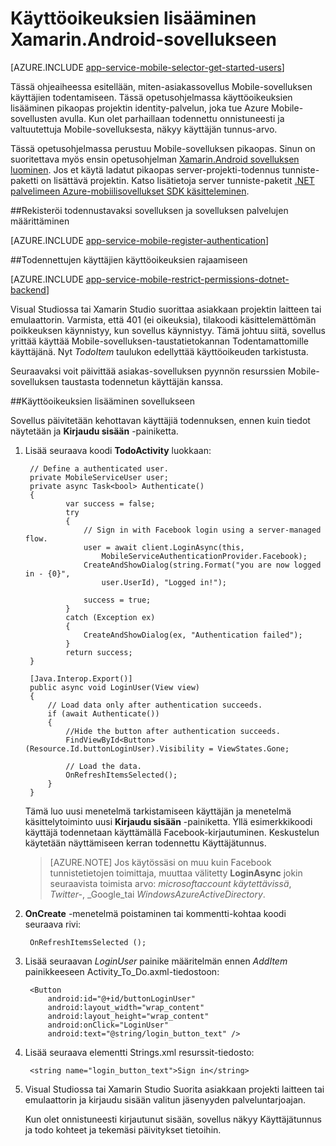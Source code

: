 <properties
    pageTitle="Todennus Xamarin Android Mobile-sovellusten käytön aloittaminen"
    description="Opettele todentaa käyttäjät Xamarin Android-sovelluksen kautta tunnistetietojen toimittajat, mukaan lukien AAD, Google, Facebookiin, Twitteriin ja Microsoft erilaisia Mobile-sovellusten avulla."
    services="app-service\mobile"
    documentationCenter="xamarin"
    authors="adrianhall"
    manager="dwrede"
    editor=""/>

<tags
    ms.service="app-service-mobile"
    ms.workload="mobile"
    ms.tgt_pltfrm="mobile-xamarin-android"
    ms.devlang="dotnet"
    ms.topic="article"
    ms.date="10/01/2016"
    ms.author="adrianha"/>

# <a name="add-authentication-to-your-xamarinandroid-app"></a>Käyttöoikeuksien lisääminen Xamarin.Android-sovellukseen

[AZURE.INCLUDE [app-service-mobile-selector-get-started-users](../../includes/app-service-mobile-selector-get-started-users.md)]

Tässä ohjeaiheessa esitellään, miten-asiakassovellus Mobile-sovelluksen käyttäjien todentamiseen. Tässä opetusohjelmassa käyttöoikeuksien lisääminen pikaopas projektin identity-palvelun, joka tue Azure Mobile-sovellusten avulla. Kun olet parhaillaan todennettu onnistuneesti ja valtuutettuja Mobile-sovelluksesta, näkyy käyttäjän tunnus-arvo.

Tässä opetusohjelmassa perustuu Mobile-sovelluksen pikaopas. Sinun on suoritettava myös ensin opetusohjelman [Xamarin.Android sovelluksen luominen]. Jos et käytä ladatut pikaopas server-projekti-todennus tunniste-paketti on lisättävä projektin. Katso lisätietoja server tunniste-paketit [.NET palvelimeen Azure-mobiilisovellukset SDK käsitteleminen](app-service-mobile-dotnet-backend-how-to-use-server-sdk.md).

##<a name="register"></a>Rekisteröi todennustavaksi sovelluksen ja sovelluksen palvelujen määrittäminen

[AZURE.INCLUDE [app-service-mobile-register-authentication](../../includes/app-service-mobile-register-authentication.md)]

##<a name="permissions"></a>Todennettujen käyttäjien käyttöoikeuksien rajaamiseen

[AZURE.INCLUDE [app-service-mobile-restrict-permissions-dotnet-backend](../../includes/app-service-mobile-restrict-permissions-dotnet-backend.md)]

Visual Studiossa tai Xamarin Studio suorittaa asiakkaan projektin laitteen tai emulaattorin. Varmista, että 401 (ei oikeuksia), tilakoodi käsittelemättömän poikkeuksen käynnistyy, kun sovellus käynnistyy. Tämä johtuu siitä, sovellus yrittää käyttää Mobile-sovelluksen-taustatietokannan Todentamattomille käyttäjänä. Nyt *TodoItem* taulukon edellyttää käyttöoikeuden tarkistusta.

Seuraavaksi voit päivittää asiakas-sovelluksen pyynnön resurssien Mobile-sovelluksen taustasta todennetun käyttäjän kanssa.

##<a name="add-authentication"></a>Käyttöoikeuksien lisääminen sovellukseen

Sovellus päivitetään kehottavan käyttäjiä todennuksen, ennen kuin tiedot näytetään ja **Kirjaudu sisään** -painiketta.

1. Lisää seuraava koodi **TodoActivity** luokkaan:

        // Define a authenticated user.
        private MobileServiceUser user;
        private async Task<bool> Authenticate()
        {
                var success = false;
                try
                {
                    // Sign in with Facebook login using a server-managed flow.
                    user = await client.LoginAsync(this,
                        MobileServiceAuthenticationProvider.Facebook);
                    CreateAndShowDialog(string.Format("you are now logged in - {0}",
                        user.UserId), "Logged in!");

                    success = true;
                }
                catch (Exception ex)
                {
                    CreateAndShowDialog(ex, "Authentication failed");
                }
                return success;
        }

        [Java.Interop.Export()]
        public async void LoginUser(View view)
        {
            // Load data only after authentication succeeds.
            if (await Authenticate())
            {
                //Hide the button after authentication succeeds.
                FindViewById<Button>(Resource.Id.buttonLoginUser).Visibility = ViewStates.Gone;

                // Load the data.
                OnRefreshItemsSelected();
            }
        }

    Tämä luo uusi menetelmä tarkistamiseen käyttäjän ja menetelmä käsittelytoiminto uusi **Kirjaudu sisään** -painiketta. Yllä esimerkkikoodi käyttäjä todennetaan käyttämällä Facebook-kirjautuminen. Keskustelun käytetään näyttämiseen kerran todennettu Käyttäjätunnus.

    > [AZURE.NOTE] Jos käytössäsi on muu kuin Facebook tunnistetietojen toimittaja, muuttaa välitetty **LoginAsync** jokin seuraavista toimista arvo: _microsoftaccount käytettävissä_, _Twitter-_, _Google_tai _WindowsAzureActiveDirectory_.

3. **OnCreate** -menetelmä poistaminen tai kommentti-kohtaa koodi seuraava rivi:

        OnRefreshItemsSelected ();

4. Lisää seuraavan *LoginUser* painike määritelmän ennen *AddItem* painikkeeseen Activity_To_Do.axml-tiedostoon:

        <Button
            android:id="@+id/buttonLoginUser"
            android:layout_width="wrap_content"
            android:layout_height="wrap_content"
            android:onClick="LoginUser"
            android:text="@string/login_button_text" />

5. Lisää seuraava elementti Strings.xml resurssit-tiedosto:

        <string name="login_button_text">Sign in</string>

6. Visual Studiossa tai Xamarin Studio Suorita asiakkaan projekti laitteen tai emulaattorin ja kirjaudu sisään valitun jäsenyyden palveluntarjoajan.

    Kun olet onnistuneesti kirjautunut sisään, sovellus näkyy Käyttäjätunnus ja todo kohteet ja tekemäsi päivitykset tietoihin.


<!-- URLs. -->
[Xamarin.Android sovelluksen luominen]: app-service-mobile-xamarin-android-get-started.md
